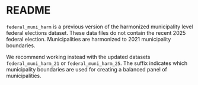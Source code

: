 # README

`federal_muni_harm` is a previous version of the harmonized municipality level federal elections dataset. These data files do not contain the recent 2025 federal election. Municipalities are harmonized to 2021 municipality boundaries.

We recommend working instead with the updated datasets `federal_muni_harm_21` or `federal_muni_harm_25`. The suffix indicates which municipality boundaries are used for creating a balanced panel of municipalities.  